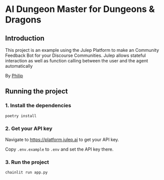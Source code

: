 # AI Dungeon Master for Dungeons & Dragons

## Introduction
This project is an example using the Julep Platform to make an Community Feedback Bot for your Discourse Communities. Julep allows stateful interaction as well as function calling between the user and the agent automatically


By [Philip](https://github.com/alt-glitch)


## Running the project
### 1. Install the dependencies

```python
poetry install
```

### 2. Get your API key
Navigate to https://platform.julep.ai to get your API key.

Copy `.env.example` to `.env` and set the API key there.

### 3. Run the project
```bash
chainlit run app.py
```
